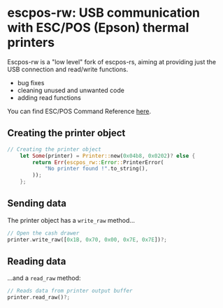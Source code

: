 # escpos-rw: USB communication with ESC/POS (Epson) thermal printers

Escpos-rw is a "low level" fork of escpos-rs, aiming at providing just the USB connection and read/write functions.
- bug fixes
- cleaning unused and unwanted code
- adding read functions

You can find ESC/POS Command Reference [here](https://download4.epson.biz/sec_pubs/pos/reference_en/escpos/).

## Creating the printer object

```rust
// Creating the printer object
    let Some(printer) = Printer::new(0x04b8, 0x0202)? else {
        return Err(escpos_rw::Error::PrinterError(
            "No printer found !".to_string(),
        ));
    };
```

## Sending data

The printer object has a `write_raw` method...

```rust
// Open the cash drawer
printer.write_raw([0x1B, 0x70, 0x00, 0x7E, 0x7E])?;
```

## Reading data

...and a `read_raw` method:

```rust
// Reads data from printer output buffer
printer.read_raw()?;
```